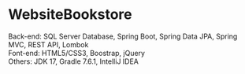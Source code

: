 # WebsiteBookstore
Back-end: SQL Server Database, Spring Boot, Spring Data JPA, Spring MVC, REST API, Lombok <br/>
Font-end: HTML5/CSS3, Boostrap, jQuery <br/>
Others: JDK 17, Gradle 7.6.1, IntelliJ IDEA
